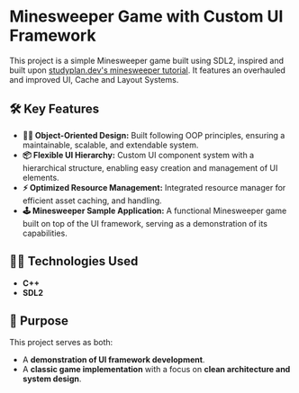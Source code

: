 # Minesweeper Game with Custom UI Framework

This project is a simple Minesweeper game built using SDL2, inspired and built upon [studyplan.dev's minesweeper tutorial](https://www.studyplan.dev/sdl2-minesweeper). It features an overhauled and improved UI, Cache and Layout Systems. 

## 🛠️ Key Features

- **🧑‍💻 Object-Oriented Design:** Built following OOP principles, ensuring a maintainable, scalable, and extendable system.
- **📦 Flexible UI Hierarchy:** Custom UI component system with a hierarchical structure, enabling easy creation and management of UI elements.
- **⚡ Optimized Resource Management:** Integrated resource manager for efficient asset caching, and handling.
- **🕹️ Minesweeper Sample Application:** A functional Minesweeper game built on top of the UI framework, serving as a demonstration of its capabilities.

## 🧑‍💻 Technologies Used

- **C++**
- **SDL2**

## 🎯 Purpose

This project serves as both:
- A **demonstration of UI framework development**.
- A **classic game implementation** with a focus on **clean architecture and system design**.
